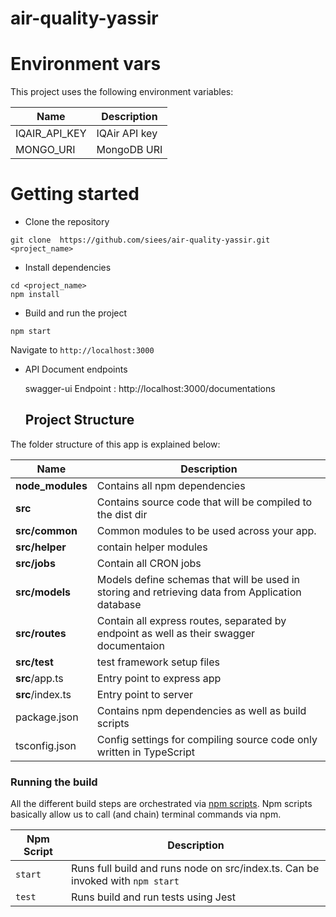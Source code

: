 # air-quality-yassir

# Environment vars
This project uses the following environment variables:

| Name                          | Description                         |
| ----------------------------- | ------------------------------------|
|IQAIR_API_KEY           | IQAir API key            |
|MONGO_URI           | MongoDB URI            |


# Getting started
- Clone the repository
```
git clone  https://github.com/siees/air-quality-yassir.git <project_name>
```
- Install dependencies
```
cd <project_name>
npm install
```
- Build and run the project
```
npm start
```
  Navigate to `http://localhost:3000`

- API Document endpoints

  swagger-ui Endpoint : http://localhost:3000/documentations
  
  ## Project Structure
The folder structure of this app is explained below:

| Name | Description |
| ------------------------ | --------------------------------------------------------------------------------------------- |
| **node_modules**         | Contains all  npm dependencies                                                            |
| **src**                  | Contains  source code that will be compiled to the dist dir                               |
| **src/common**      |  Common modules to be used across your app. |
| **src/helper**              | contain helper modules  |
| **src/jobs**      | Contain all CRON jobs |
| **src/models**           | Models define schemas that will be used in storing and retrieving data from Application database  |
| **src/routes**           | Contain all express routes, separated by endpoint as well as their swagger documentaion  |                    
| **src/test**      | test framework setup files |
| **src**/app.ts         | Entry point to express app   | 
| **src**/index.ts         | Entry point to server   | 
| package.json             | Contains npm dependencies as well as build scripts  |
| tsconfig.json            | Config settings for compiling source code only written in TypeScript    |



### Running the build
All the different build steps are orchestrated via [npm scripts](https://docs.npmjs.com/misc/scripts).
Npm scripts basically allow us to call (and chain) terminal commands via npm.

| Npm Script | Description |
| ------------------------- | ------------------------------------------------------------------------------------------------- |
| `start`                   | Runs full build and runs node on src/index.ts. Can be invoked with `npm start`                  |                                 |
| `test`                    | Runs build and run tests using Jest        |
